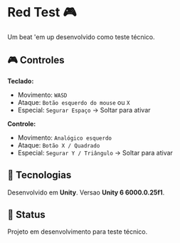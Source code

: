 # Red Test 🎮  
Um beat 'em up desenvolvido como teste técnico.  

## 🎮 Controles  

**Teclado:**  
- Movimento: `WASD`  
- Ataque: `Botão esquerdo do mouse` ou `X`  
- Especial: `Segurar Espaço` → Soltar para ativar  

**Controle:**  
- Movimento: `Analógico esquerdo`  
- Ataque: `Botão X / Quadrado`  
- Especial: `Segurar Y / Triângulo` → Soltar para ativar  

## 🔧 Tecnologias  
Desenvolvido em **Unity**.
Versao **Unity 6 6000.0.25f1**.

## 📌 Status  
Projeto em desenvolvimento para teste técnico.  
